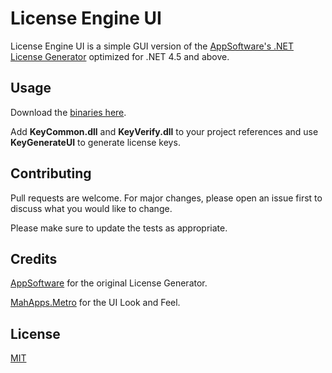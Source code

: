 # License Engine UI

License Engine UI is a simple GUI version of the [AppSoftware's .NET License Generator](https://github.com/appsoftwareltd/dotnet-licence-key-generator) optimized for .NET 4.5 and above.

## Usage
Download the [binaries here](https://github.com/joweenflores/LicenseEngine/releases/tag/1.0.0).

Add **KeyCommon.dll** and **KeyVerify.dll** to your project references and use **KeyGenerateUI** to generate license keys.

## Contributing
Pull requests are welcome. For major changes, please open an issue first to discuss what you would like to change.

Please make sure to update the tests as appropriate.

## Credits
[AppSoftware](https://github.com/appsoftwareltd/dotnet-licence-key-generator) for the original License Generator.

[MahApps.Metro](https://github.com/MahApps/MahApps.Metro) for the UI Look and Feel.

## License
[MIT](https://choosealicense.com/licenses/mit/)
